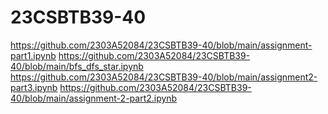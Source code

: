 # 23CSBTB39-40
https://github.com/2303A52084/23CSBTB39-40/blob/main/assignment-part1.ipynb
https://github.com/2303A52084/23CSBTB39-40/blob/main/bfs_dfs_star.ipynb
https://github.com/2303A52084/23CSBTB39-40/blob/main/assignment2-part3.ipynb
https://github.com/2303A52084/23CSBTB39-40/blob/main/assignment-2-part2.ipynb
